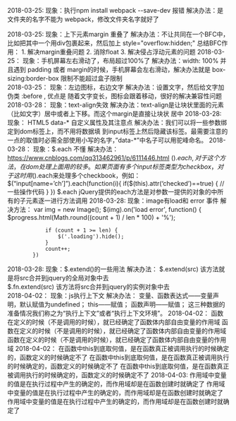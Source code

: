 2018-03-25: 
  现象：执行npm install webpack --save-dev 报错
  解决办法：是文件夹的名字不能为 webpack，修改文件夹名字就好了

2018-03-25:
  现象：上下元素margin 重叠了
  解决办法：不让共同在一个BFC中，比如把其中一个用div包裹起来，然后加上 style="overflow:hidden;"
  总结BFC作用：
  	1. 解决margin重叠问题
  	2. 消除float
  	3. 解决侵占浮动元素的问题
2018-03-25：
	现象：手机屏幕左右滑动了，布局超过100%了
	解决办法：width: 100% 并且遇到 padding 或者 margin的时候，手机屏幕会左右滑动，解决办法就是 box-sizing:border-box 限制不能超过盒子限制  
2018-03-25：
	现象：左边图标，右边文字
	解决办法：设置文字，然后给文字加伪类 :before , 优点是 随着文字变长，图标会跟着移动，很好的解决兼容性问题
2018-03-28：
	现象：text-align失效
	解决办法：text-align是让块状里面的元素（比如文字）居中或者上下移。而这个margin是直接让块状 居中
2018-03-28:
	现象： HTML5 data-* 自定义属性及其注意点
	解决办法：我们可以将一些参数绑定到dom标签上，而不用将数据填 到input标签上然后隐藏该标签。最需要注意的一点的取值时必需全部使用小写的名字，”data-*”中名子可以用驼峰命名。
2018-03-28：
	现象：$.each 不懂
	解决办法：https://www.cnblogs.com/qq313462961/p/6111446.html
			$().each,对于这个方法，在dom处理上面用的较多。如果页面有多个input标签类型为checkbox，对于这时用$().each来处理多个checkbook，例如：
				$(“input[name=’ch’]”).each(function(i){
					if($(this).attr(‘checked’)==true) {
						//一些操作代码
					}
				})
			$.each jQuery提供的each方法是对参数一提供的对象的中所有的子元素逐一进行方法调用
2018-03-28:
	现象：image有load和 error 事件
	解决方法：
			var img = new Image();
            $(img).on('load error', function() {
                $progress.html(Math.round((count + 1) / len * 100) + '%');

                if (count + 1 >= len) {
                    $('.loading').hide();
                }
                count++;
            })

2018-03-28:
	现象：$.extend()的一些用法
	解决办法：
		$.extend(src) 该方法就是将src合并到jquery的全局对象中去  
		$.fn.extend(src) 该方法将src合并到jquery的实例对象中去  
2018-04-02：
	现象：js执行上下文
	解决办法：
		变量、函数表达式——变量声明，默认赋值为undefined；
		this——赋值；
		函数声明——赋值；
		这三种数据的准备情况我们称之为“执行上下文”或者“执行上下文环境”。
2018-04-02：
	函数在定义的时候（不是调用的时候），就已经确定了函数体内部自由变量的作用域
	函数在定义的时候（不是调用的时候），就已经确定了函数体内部自由变量的作用域
	函数在定义的时候（不是调用的时候），就已经确定了函数体内部自由变量的作用域
2018-04-02：
	在函数中this到底取何值，是在函数真正被调用执行的时候确定的，函数定义的时候确定不了
	在函数中this到底取何值，是在函数真正被调用执行的时候确定的，函数定义的时候确定不了
	在函数中this到底取何值，是在函数真正被调用执行的时候确定的，函数定义的时候确定不了
2018-04-03:
	作用域中变量的值是在执行过程中产生的确定的，而作用域却是在函数创建时就确定了
	作用域中变量的值是在执行过程中产生的确定的，而作用域却是在函数创建时就确定了
	作用域中变量的值是在执行过程中产生的确定的，而作用域却是在函数创建时就确定了	













